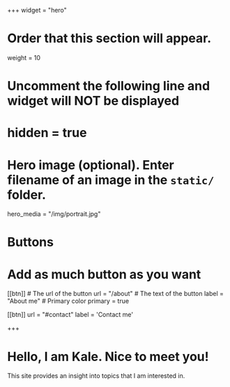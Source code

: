 +++
widget = "hero"
# Order that this section will appear.
weight = 10

# Uncomment the following line and widget will NOT be displayed
# hidden = true

# Hero image (optional). Enter filename of an image in the `static/` folder.
hero_media = "/img/portrait.jpg"

# Buttons
# Add as much button as you want
[[btn]]
	# The url of the button
  url = "/about"
	# The text of the button
  label = "About me"
	# Primary color
	primary = true

[[btn]]
  url = "#contact"
  label = 'Contact me'

+++

# **Hello, I am Kale. Nice to meet you!**

This site provides an insight into topics that I am interested in.

